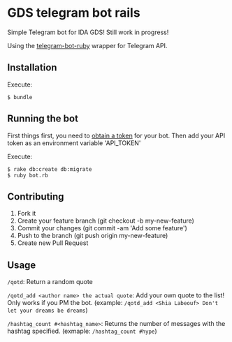 # GDS telegram bot rails

Simple Telegram bot for IDA GDS!
Still work in progress!

Using the  [telegram-bot-ruby](https://github.com/atipugin/telegram-bot-ruby) wrapper for Telegram API.


## Installation
Execute:

```shell
$ bundle
```

## Running the bot

First things first, you need to [obtain a token](https://core.telegram.org/bots#botfather) for your bot. Then add your API token as an environment variable 'API_TOKEN'

Execute:
```shell
$ rake db:create db:migrate
$ ruby bot.rb
```

## Contributing

1. Fork it
2. Create your feature branch (git checkout -b my-new-feature)
3. Commit your changes (git commit -am 'Add some feature')
4. Push to the branch (git push origin my-new-feature)
5. Create new Pull Request

## Usage

`/qotd`: Return a random quote

`/qotd_add <author name> the actual quote`: Add your own quote to the list! Only works if you PM the bot. (example: `/qotd_add <Shia Labeouf> Don't let your dreams be dreams`)

`/hashtag_count #<hashtag_name>`: Returns the number of messages with the hashtag specified. (exmaple: `/hashtag_count #hype`)
